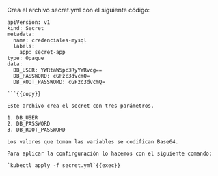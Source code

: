 Crea el archivo secret.yml con el siguiente código:

```
apiVersion: v1
kind: Secret
metadata:
  name: credenciales-mysql
  labels:
    app: secret-app
type: Opaque
data:
  DB_USER: YWRtaW5pc3RyYWRvcg==
  DB_PASSWORD: cGFzc3dvcmQ=
  DB_ROOT_PASSWORD: cGFzc3dvcmQ=

```{{copy}}

Este archivo crea el secret con tres parámetros.

1. DB_USER
2. DB_PASSWORD
3. DB_ROOT_PASSWORD

Los valores que toman las variables se codifican Base64.

Para aplicar la confirguración lo hacemos con el siguiente comando:

`kubectl apply -f secret.yml`{{exec}}

